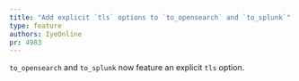 ```yaml
---
title: "Add explicit `tls` options to `to_opensearch` and `to_splunk`"
type: feature
authors: IyeOnline
pr: 4983
---
```


`to_opensearch` and `to_splunk` now feature an explicit `tls` option.
